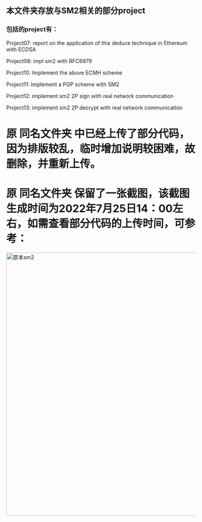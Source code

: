 ## 本文件夹存放与SM2相关的部分project

### 包括的project有：

Project07: report on the application of this deduce technique in Ethereum with ECDSA

Project08: impl sm2 with RFC6979

Project10: Implement the above ECMH scheme

Project11: Implement a PGP scheme with SM2

Project12: implement sm2 2P sign with real network communication

Project13: implement sm2 2P decrypt with real network communication

# 原 同名文件夹 中已经上传了部分代码，因为排版较乱，临时增加说明较困难，故删除，并重新上传。

# 原 同名文件夹 保留了一张截图，该截图生成时间为2022年7月25日14：00左右，如需查看部分代码的上传时间，可参考：

<img width="700" alt="原本sm2" src="https://user-images.githubusercontent.com/105582476/180709682-1072040c-655f-45f6-ae1c-85328a85bed3.png">

